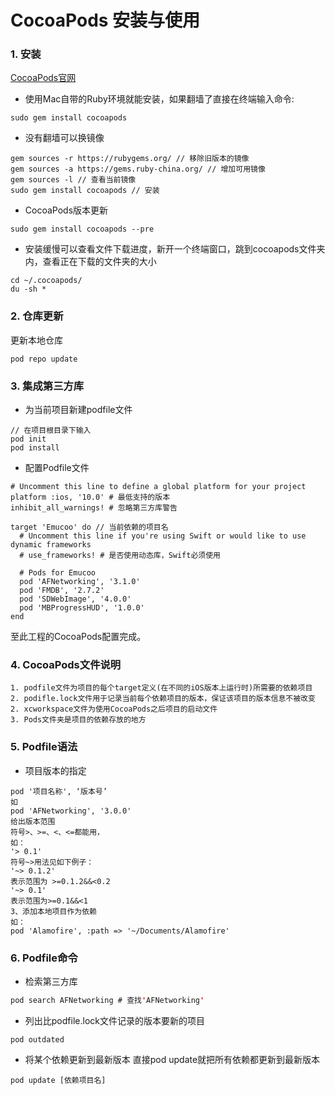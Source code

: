 # CocoaPods 安装与使用
### 1. 安装
[CocoaPods官网](https://guides.cocoapods.org/using/getting-started.html)

- 使用Mac自带的Ruby环境就能安装，如果翻墙了直接在终端输入命令:

```
sudo gem install cocoapods
```

- 没有翻墙可以换镜像

```
gem sources -r https://rubygems.org/ // 移除旧版本的镜像
gem sources -a https://gems.ruby-china.org/ // 增加可用镜像
gem sources -l // 查看当前镜像
sudo gem install cocoapods // 安装
```

- CocoaPods版本更新

```
sudo gem install cocoapods --pre
```

- 安装缓慢可以查看文件下载进度，新开一个终端窗口，跳到cocoapods文件夹内，查看正在下载的文件夹的大小

```
cd ~/.cocoapods/
du -sh *
```
### 2. 仓库更新
更新本地仓库

```
pod repo update
```

### 3. 集成第三方库
- 为当前项目新建podfile文件

```
// 在项目根目录下输入
pod init
pod install 
```

- 配置Podfile文件

```
# Uncomment this line to define a global platform for your project
platform :ios, '10.0' # 最低支持的版本
inhibit_all_warnings! # 忽略第三方库警告

target 'Emucoo' do // 当前依赖的项目名
  # Uncomment this line if you're using Swift or would like to use dynamic frameworks
  # use_frameworks! # 是否使用动态库，Swift必须使用
  
  # Pods for Emucoo
  pod 'AFNetworking', '3.1.0'
  pod 'FMDB', '2.7.2'
  pod 'SDWebImage', '4.0.0'
  pod 'MBProgressHUD', '1.0.0'
end
```
至此工程的CocoaPods配置完成。

### 4. CocoaPods文件说明

```
1. podfile文件为项目的每个target定义(在不同的iOS版本上运行时)所需要的依赖项目
2. podifle.lock文件用于记录当前每个依赖项目的版本，保证该项目的版本信息不被改变
2. xcworkspace文件为使用CocoaPods之后项目的启动文件
3. Pods文件夹是项目的依赖存放的地方
```
### 5. Podfile语法
- 项目版本的指定

```
pod '项目名称', ‘版本号’
如
pod 'AFNetworking', '3.0.0'
给出版本范围 
符号>、>=、<、<=都能用， 
如： 
'> 0.1' 
符号~>用法见如下例子： 
'~> 0.1.2' 
表示范围为 >=0.1.2&&<0.2 
'~> 0.1' 
表示范围为>=0.1&&<1 
3、添加本地项目作为依赖 
如： 
pod 'Alamofire', :path => '~/Documents/Alamofire'
```

### 6. Podfile命令
- 检索第三方库

```Swift
pod search AFNetworking # 查找'AFNetworking'
```
- 列出比podfile.lock文件记录的版本要新的项目

```
pod outdated
```
- 将某个依赖更新到最新版本 直接pod update就把所有依赖都更新到最新版本

```
pod update [依赖项目名]
```
